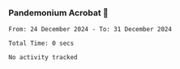### Pandemonium Acrobat 🤸

<!--START_SECTION:waka-->

```all_time
From: 24 December 2024 - To: 31 December 2024

Total Time: 0 secs

No activity tracked
```

<!--END_SECTION:waka-->
